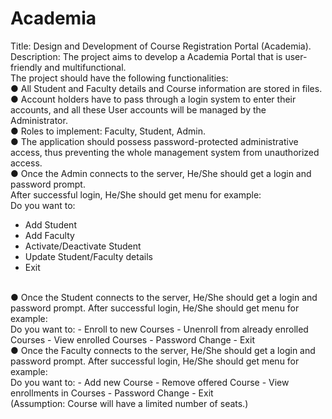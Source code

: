 # Academia

Title: Design and Development of Course Registration Portal (Academia).<br />
Description: The project aims to develop a Academia Portal that is user-friendly and
multifunctional.<br />
The project should have the following functionalities:<br />
● All Student and Faculty details and Course information are stored in files.<br />
● Account holders have to pass through a login system to enter their accounts, and
all these User accounts will be managed by the Administrator.<br />
● Roles to implement: Faculty, Student, Admin.<br />
● The application should possess password-protected administrative access, thus
preventing the whole management system from unauthorized access.<br />
● Once the Admin connects to the server, He/She should get a login and
password prompt.<br />
After successful login, He/She should get menu for example:<br />
Do you want to:
- Add Student
- Add Faculty
- Activate/Deactivate Student
- Update Student/Faculty details
- Exit<br />
<br />
● Once the Student connects to the server, He/She should get a login and
password prompt.
After successful login, He/She should get menu for example:<br />
Do you want to:
- Enroll to new Courses
- Unenroll from already enrolled Courses
- View enrolled Courses
- Password Change
- Exit <br />
● Once the Faculty connects to the server, He/She should get a login and
password prompt.
After successful login, He/She should get menu  for example:<br />
Do you want to:
- Add new Course
- Remove offered Course
- View enrollments in Courses
- Password Change
- Exit<br />
(Assumption: Course will have a limited number of seats.)
